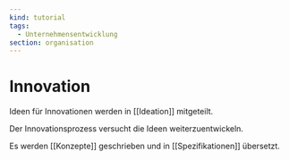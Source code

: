 ```yaml
---
kind: tutorial
tags:
  - Unternehmensentwicklung
section: organisation
---
```

# Innovation

Ideen für Innovationen werden in [[Ideation]] mitgeteilt.

Der Innovationsprozess versucht die Ideen weiterzuentwickeln.

Es werden [[Konzepte]] geschrieben und in [[Spezifikationen]] übersetzt.